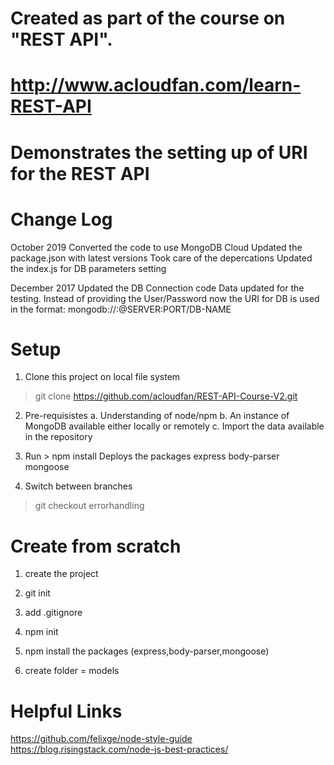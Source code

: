 # Created as part of the course on "REST API". 
# http://www.acloudfan.com/learn-REST-API
# Demonstrates the setting up of URI for the REST API


Change Log
==========
October 2019  Converted the code to use MongoDB Cloud
              Updated the package.json with latest versions
              Took care of the depercations
              Updated the index.js for DB parameters setting

December 2017 Updated the DB Connection code
              Data updated for the testing.
              Instead of providing the User/Password now the URI for DB is used in the format: mongodb://<user>:<password>@SERVER:PORT/DB-NAME

Setup
=====
1. Clone this project on local file system
> git clone https://github.com/acloudfan/REST-API-Course-V2.git
2. Pre-requisistes
      a. Understanding of node/npm
      b. An instance of MongoDB available either locally or remotely
      c. Import the data available in the repository
3. Run > npm install
      Deploys the packages
          express
          body-parser
          mongoose

4. Switch between branches
> git checkout  errorhandling


Create from scratch
===================
1. create the project
2. git init
3. add .gitignore
4. npm init
5. npm install the packages (express,body-parser,mongoose)

6. create folder = models

Helpful Links
=============
https://github.com/felixge/node-style-guide
https://blog.risingstack.com/node-js-best-practices/